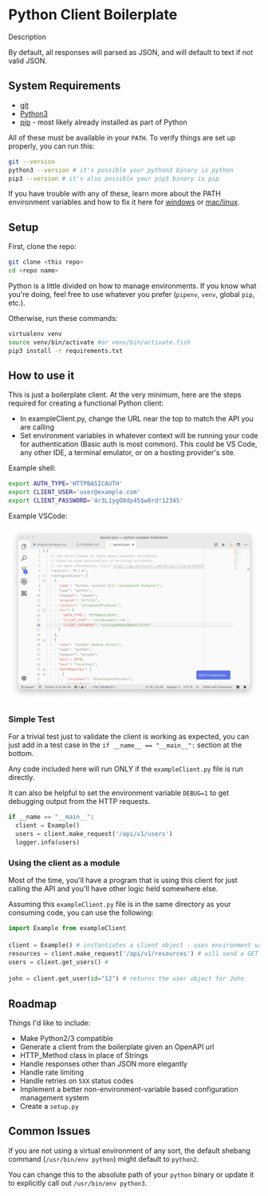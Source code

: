 # Python Client Boilerplate

Description

By default, all responses will parsed as JSON, and will default to text if not valid JSON.

## System Requirements
- [git](https://git-scm.com/)
- [Python3](https://docs.python-guide.org/starting/installation/)
- [pip](https://pip.pypa.io/en/stable/installing/) - most likely already installed as part of Python

All of these must be available in your `PATH`. To verify things are set up properly, you can run this:

```sh
git --version
python3 --version # it's possible your python3 binary is python
pip3 --version # it's also possible your pip3 binary is pip
```

If you have trouble with any of these, learn more about the PATH environment variables and how to fix it here for [windows](https://www.howtogeek.com/118594/how-to-edit-your-system-path-for-easy-command-line-access/) or [mac/linux](http://stackoverflow.com/a/24322978/971592).

## Setup

First, clone the repo:

```sh
git clone <this repo>
cd <repo name>
```

Python is a little divided on how to manage environments. If you know what you're doing, feel free to use whatever you prefer (`pipenv`, `venv`, global `pip`, etc.).

Otherwise, run these commands:

```sh
virtualenv venv
source venv/bin/activate #or venv/bin/activate.fish
pip3 install -r requirements.txt
```

## How to use it

This is just a boilerplate client. At the very minimum, here are the steps required for creating a functional Python client:
- In exampleClient.py, change the URL near the top to match the API you are calling
- Set environment variables in whatever context will be running your code for authentication (Basic auth is most common). This could be VS Code, any other IDE, a terminal emulator, or on a hosting provider's site.

Example shell:
```sh
export AUTH_TYPE='HTTPBASICAUTH'
export CLIENT_USER='user@example.com'
export CLIENT_PASSWORD='4r3L1ygO0dp45$w0rd!12345'
```

Example VSCode:

![VSCode Env Var](images/vscodeEnvVar.png)

### Simple Test

For a trivial test just to validate the client is working as expected, you can just add in a test case in the `if __name__ == "__main__":` section at the bottom. 

Any code included here will run ONLY if the `exampleClient.py` file is run directly.

It can also be helpful to set the environment variable `DEBUG=1` to get debugging output from the HTTP requests.

```py
if __name == "__main__":
  client = Example()
  users = client.make_request('/api/v1/users')
  logger.info(users)
```


### Using the client as a module

Most of the time, you'll have a program that is using this client for just calling the API and you'll have other logic held somewhere else.

Assuming this `exampleClient.py` file is in the same directory as your consuming code, you can use the following:

```py
import Example from exampleClient

client = Example() # instantiates a client object - uses environment variables for auth if present
resources = client.make_request('/api/v1/resources') # will send a GET request to the resources endpoint
users = client.get_users() # 

john = client.get_user(id="12") # returns the user object for John
```

## Roadmap

Things I'd like to include:
- Make Python2/3 compatible
- Generate a client from the boilerplate given an OpenAPI url
- HTTP_Method class in place of Strings
- Handle responses other than JSON more elegantly
- Handle rate limiting
- Handle retries on `5XX` status codes
- Implement a better non-environment-variable based configuration management system
- Create a `setup.py`

## Common Issues


If you are not using a virtual environment of any sort, the default shebang command (`/usr/bin/env python`) might default to `python2`. 

You can change this to the absolute path of your `python` binary or update it to explicitly call out `/usr/bin/env python3`.
